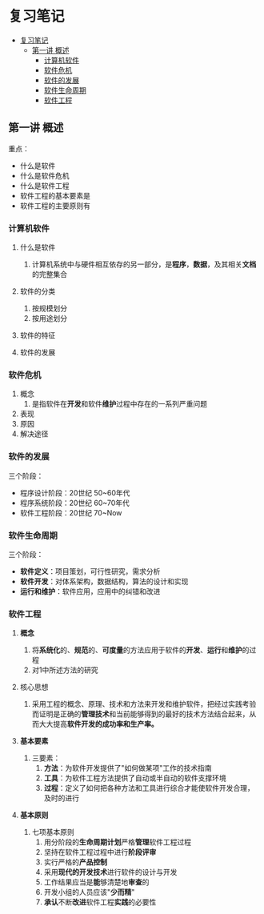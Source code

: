 # 复习笔记

- [复习笔记](#复习笔记)
  - [第一讲 概述](#第一讲-概述)
    - [计算机软件](#计算机软件)
    - [软件危机](#软件危机)
    - [软件的发展](#软件的发展)
    - [软件生命周期](#软件生命周期)
    - [软件工程](#软件工程)

## 第一讲 概述

重点：

- 什么是软件
- 什么是软件危机
- 什么是软件工程
- 软件工程的基本要素是
- 软件工程的主要原则有

### 计算机软件

1. 什么是软件
   1. 计算机系统中与硬件相互依存的另一部分，是**程序**，**数据**，及其相关**文档**的完整集合

2. 软件的分类
   1. 按规模划分
   2. 按用途划分

3. 软件的特征
4. 软件的发展

### 软件危机

1. 概念
   1. 是指软件在**开发**和软件**维护**过程中存在的一系列严重问题
2. 表现
3. 原因
4. 解决途径

### 软件的发展

三个阶段：

- 程序设计阶段：20世纪 50~60年代
- 程序系统阶段：20世纪 60~70年代
- 软件工程阶段：20世纪 70~Now

### 软件生命周期

三个阶段：

- **软件定义**：项目策划，可行性研究，需求分析
- **软件开发**：对体系架构，数据结构，算法的设计和实现
- **运行和维护**：软件应用，应用中的纠错和改进

### 软件工程

1. **概念**
   1. 将**系统化**的、**规范**的、**可度量**的方法应用于软件的**开发**、**运行**和**维护**的过程
   2. 对1中所述方法的研究

2. 核心思想
   1. 采用工程的概念、原理、技术和方法来开发和维护软件，把经过实践考验而证明是正确的**管理技术**和当前能够得到的最好的技术方法结合起来，从而大大提高**软件开发的成功率和生产率。**

3. **基本要素**
   1. 三要素：
      1. **方法**：为软件开发提供了"如何做某项"工作的技术指南
      2. **工具**：为软件工程方法提供了自动或半自动的软件支撑环境
      3. **过程**：定义了如何把各种方法和工具进行综合才能使软件开发合理，及时的进行

4. **基本原则**
   1. 七项基本原则
      1. 用分阶段的**生命周期计划**严格**管理**软件工程过程
      2. 坚持在软件工程过程中进行**阶段评审**
      3. 实行严格的**产品控制**
      4. 采用**现代的开发技术**进行软件的设计与开发
      5. 工作结果应当是**能**够清楚地**审查**的
      6. 开发小组的人员应该"**少而精**"
      7. **承认**不断**改进**软件工程**实践**的必要性
